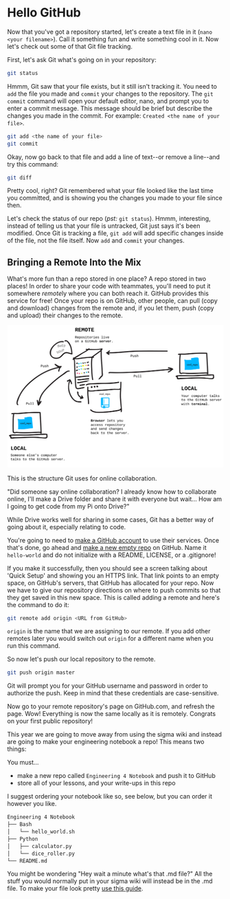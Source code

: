 # Hello GitHub

Now that you've got a repository started, let's create a text file in it (`nano <your filename>`). Call it something fun and write something cool in it. Now let's check out some of that Git file tracking.

First, let's ask Git what's going on in your repository:

```bash
git status
```

Hmmm, Git saw that your file exists, but it still isn't tracking it. You need to `add` the file you made and `commit` your changes to the repository. The `git commit` command will open your default editor, nano, and prompt you to enter a commit message. This message should be brief but describe the changes you made in the commit. For example: `Created <the name of your file>`.

```bash
git add <the name of your file>
git commit
```

Okay, now go back to that file and add a line of text--or remove a line--and try this command:

```bash
git diff
```

Pretty cool, right? Git remembered what your file looked like the last time you committed, and is showing you the changes you made to your file since then.

Let's check the status of our repo (*pst:* `git status`). Hmmm, interesting, instead of telling us that your file is untracked, Git just says it's been modified. Once Git is tracking a file, `git add` will add specific changes inside of the file, not the file itself. Now `add` and `commit` your changes.

## Bringing a Remote Into the Mix

What's more fun than a repo stored in one place? A repo stored in two places! In order to share your code with teammates, you'll need to put it somewhere *remote*ly where you can both reach it. GitHub provides this service for free! Once your repo is on GitHub, other people, can pull (copy and download) changes from the remote and, if you let them, push (copy and upload) their changes to the remote.

![remotes](/images/remotes.png)

This is the structure Git uses for online collaboration.

"Did someone say online collaboration? I already know how to collaborate online, I'll make a Drive folder and share it with everyone but wait... How am I going to get code from my Pi onto Drive?"

While Drive works well for sharing in some cases, Git has a better way of going about it, especially relating to code.

You're going to need to [make a GitHub account](https://github.com/join) to use their services. Once that's done, go ahead and [make a new empty repo](https://github.com/new) on GitHub. Name it `hello-world` and do not initialize with a README, LICENSE, or a .gitignore!

If you make it successfully, then you should see a screen talking about 'Quick Setup' and showing you an HTTPS link. That link points to an empty space, on GitHub's servers, that GitHub has allocated for your repo. Now we have to give our repository directions on where to push commits so that they get saved in this new space. This is called adding a remote and here's the command to do it:

```bash
git remote add origin <URL from GitHub>
```

`origin` is the name that we are assigning to our remote. If you add other remotes later you would switch out `origin` for a different name when you run this command.

So now let's push our local repository to the remote.

```bash
git push origin master
```

Git will prompt you for your GitHub username and password in order to authorize the push. Keep in mind that these credentials are case-sensitive.

Now go to your remote repository's page on GitHub.com, and refresh the page. Wow! Everything is now the same locally as it is remotely. Congrats on your first public repository!

This year we are going to move away from using the sigma wiki and instead are going to make your engineering notebook a repo! This means two things:

You must...

- make a new repo called `Engineering 4 Notebook` and push it to GitHub
- store all of your lessons, and your write-ups in this repo

I suggest ordering your notebook like so, see below, but you can order it however you like.

```bash
Engineering 4 Notebook
├── Bash
│   └── hello_world.sh
├── Python
│   ├── calculator.py
│   └── dice_roller.py
└── README.md
```

You might be wondering "Hey wait a minute what's that .md file?" All the stuff you would normally put in your sigma wiki will instead be in the .md file. To make your file look pretty [use this guide](https://github.com/adam-p/markdown-here/wiki/Markdown-Cheatsheet).
